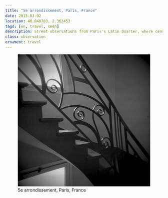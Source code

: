 ```yaml
---
title: "5e arrondissement, Paris, France"
date: 2015-03-02
location: 48.840703, 2.362453
tags: [en, travel, seen]
description: Street observations from Paris's Latin Quarter, where centuries of intellectual life have shaped the stones and shadows of the 5e arrondissement. 
class: observation
ornament: travel
---
```


<figure>
  <img src="/assets/img/2015-03-02-5e-arrondissement-paris-france.jpeg" alt="5e arrondissement, Paris, France">
  <figcaption>5e arrondissement, Paris, France</figcaption>
</figure>
